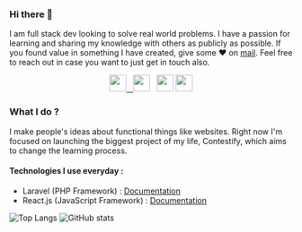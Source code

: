 ### Hi there 👋

I am full stack dev looking to solve real world problems. I have a passion for learning and sharing my knowledge with others as publicly as possible. 
If you found value in something I have created, give some ♥ on [mail](mailto:andreibunea@contestify.ro). Feel free to reach out in case you want to just get in touch also.

<p align='center'>
<a href="https://www.linkedin.com/in/andrei-bunea-80160216a/"><img height="30" src="https://github.com/singhkshitij/singhkshitij/blob/master/linkedin.png?raw=true"</a>&nbsp;&nbsp;
<a href="https://twitter.com/andreishadows"><img height="30" src="https://github.com/singhkshitij/singhkshitij/blob/master/twitter.png?raw=true"></a>&nbsp;&nbsp;
<a href="mailto:andreibunea@contestify.ro"><img height="30" src="https://github.com/singhkshitij/singhkshitij/blob/master/mail.png?raw=true"></a>
<a href="http://andreibunea.contestify.ro/"><img height="30" src="https://www.glendon.yorku.ca/futurestudents/wp-content/uploads/sites/12/Globe_icon_4.svg_.png"></a>
</p>

### What I do ?

I make people's ideas about functional things like websites. 
Right now I'm focused on launching the biggest project of my life, Contestify, which aims to change the learning process.

#### Technologies I use everyday :
* Laravel (PHP Framework) : [Documentation](https://laravel.com/docs/7.x)
* React.js (JavaScript Framework) : [Documentation](https://reactjs.org/docs/getting-started.html)


![Top Langs](https://github-readme-stats.vercel.app/api/top-langs/?username=AndreiShadows&layout=compact&hide_border=true)
![GitHub stats](https://github-readme-stats.vercel.app/api?username=AndreiShadows&show_icons=true)
